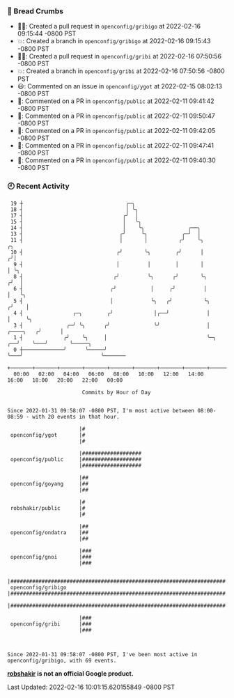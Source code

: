 ### 🍞 Bread Crumbs

 * ✍🏼: Created a pull request in `openconfig/gribigo` at 2022-02-16 09:15:44 -0800 PST
 * 💥: Created a branch in `openconfig/gribigo` at 2022-02-16 09:15:43 -0800 PST
 * ✍🏼: Created a pull request in `openconfig/gribi` at 2022-02-16 07:50:56 -0800 PST
 * 💥: Created a branch in `openconfig/gribi` at 2022-02-16 07:50:56 -0800 PST
 * 😃: Commented on an issue in `openconfig/ygot` at 2022-02-15 08:02:13 -0800 PST
 * 💬: Commented on a PR in  `openconfig/public` at 2022-02-11 09:41:42 -0800 PST
 * 💬: Commented on a PR in  `openconfig/public` at 2022-02-11 09:50:47 -0800 PST
 * 💬: Commented on a PR in  `openconfig/public` at 2022-02-11 09:42:05 -0800 PST
 * 💬: Commented on a PR in  `openconfig/public` at 2022-02-11 09:47:41 -0800 PST
 * 💬: Commented on a PR in  `openconfig/public` at 2022-02-11 09:40:30 -0800 PST

### 🕘 Recent Activity
```
 19 ┼                                 ╭─╮
 18 ┤                                 │ ╰╮
 17 ┤                                ╭╯  │
 15 ┤                                │   ╰╮
 14 ┤                                │    ╰╮              ╭──╮
 13 ┤                               ╭╯     ╰╮           ╭─╯  │
 11 ┤                               │       │          ╭╯    ╰╮                       ╭╮
 10 ┤                              ╭╯       ╰╮        ╭╯      │                      ╭╯│
  9 ┤                              │         │        │       │                      │ ╰╮
  8 ┤                             ╭╯         ╰╮      ╭╯       ╰╮                    ╭╯  │
  6 ┤                            ╭╯           │     ╭╯         │                    │   ╰╮
  5 ┤                            │            ╰╮   ╭╯          ╰╮                  ╭╯    │
  4 ┤                ╭─╮        ╭╯             │╭──╯            │                  │     ╰╮
  3 ┤              ╭─╯ ╰╮      ╭╯              ╰╯               │        ╭────╮   ╭╯      │
  1 ┤             ╭╯    ╰╮     │                                ╰─╮   ╭──╯    ╰───╯       ╰─────╮
  0 ┼─────────────╯      ╰─────╯                                  ╰───╯                         ╰───────
    +───────+───────+───────+───────+───────+───────+───────+───────+───────+───────+───────+───────+────
  00:00   02:00   04:00   06:00   08:00   10:00   12:00   14:00   16:00   18:00   20:00   22:00   00:00   

						Commits by Hour of Day


Since 2022-01-31 09:58:07 -0800 PST, I'm most active between 08:00-08:59 - with 20 events in that hour.

```



```
                       |#
 openconfig/ygot       |#
                       |#

                       |###################
 openconfig/public     |###################
                       |###################

                       |##
 openconfig/goyang     |##
                       |##

                       |#
 robshakir/public      |#
                       |#

                       |##
 openconfig/ondatra    |##
                       |##

                       |###
 openconfig/gnoi       |###
                       |###

                       |#####################################################################
 openconfig/gribigo    |#####################################################################
                       |#####################################################################

                       |###
 openconfig/gribi      |###
                       |###



Since 2022-01-31 09:58:07 -0800 PST, I've been most active in openconfig/gribigo, with 69 events.

```
**[robshakir](mailto:robjs@google.com) is not an official Google product.**  


Last Updated: 2022-02-16 10:01:15.620155849 -0800 PST
